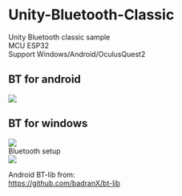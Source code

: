 # Unity-Bluetooth-Classic  
Unity Bluetooth classic sample   
MCU ESP32  
Support Windows/Android/OculusQuest2  
  
## BT for android  
<img src="https://github.com/shinn716/Unity-Bluetooth-Classic/blob/main/UnityBT_android.gif" /></a>  
  
## BT for windows  
<img src="https://github.com/shinn716/Unity-Bluetooth-Classic/blob/main/UnityBT_windows.gif" /></a>  
Bluetooth setup  
<img src="https://github.com/shinn716/Unity-Bluetooth-Classic/blob/main/Snipaste_2021-09-08_17-29-34.png" /></a>  
  
Android BT-lib from:  
https://github.com/badranX/bt-lib  
